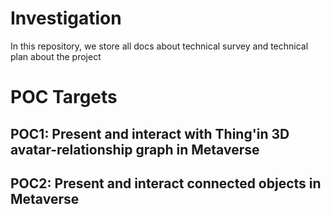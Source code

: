 # Investigation
In this repository, we store all docs about technical survey and technical plan about the project


# POC Targets
## POC1: Present and interact with Thing'in 3D avatar-relationship graph in Metaverse
## POC2: Present and interact connected objects in Metaverse
